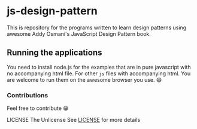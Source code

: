 # js-design-pattern

This is repository for the programs written to learn design patterns using awesome Addy Osmani's JavaScript Design Pattern book.


## Running the applications
You need to install node.js for the examples that are in pure javascript with no accompanying
html file. For other `js` files with accompanying html. You are welcome to run them on the awesome browser you use. :smile:

### Contributions
Feel free to contribute :grin:

LICENSE
The Unlicense See [LICENSE](LICENSE) for more details 